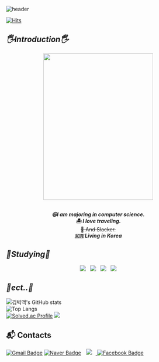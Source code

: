 
![header](https://capsule-render.vercel.app/api?type=waving&color=gradient&customColorList=0,2,2,5,30&height=300&section=header&text=Welcome&fontSize=90&fontColor=EAEAEA&animation=fadeIn)
  
[![Hits](https://hits.seeyoufarm.com/api/count/incr/badge.svg?url=https%3A%2F%2Fgithub.com%2FBigMacKIM&count_bg=%23EEA4D9&title_bg=%23B02F9C&icon=&icon_color=%23E7E7E7&title=hits&edge_flat=false)](https://hits.seeyoufarm.com)
</div>

   
## **<i> 🖐️Introduction🖐️ </i>**
 

<div align="center">
<img align="" src="https://user-images.githubusercontent.com/111568619/185634895-f0a3fb5c-b684-4047-803a-753712d005ee.JPG" width="300" height="400"/>
  
</br>***😃I am majoring in computer science.***
</br> ***🏝️ I love traveling.*** 
</br> ~~🥵 And Slacker.~~ 
</br> ***🇰🇷 Living in Korea***
</div>
 

 


## **<i> 📘Studying📘 </i>**


<p align="center">
<img src="https://img.shields.io/badge/c++-00599C?style=flat-square&logo=c%2B%2B&logoColor=white"/></a> &nbsp 
<img src="https://img.shields.io/badge/Linux-FCC624?style=flat&logo=Linux&logoColor=white"/></a> &nbsp 
<img src="https://img.shields.io/badge/MySQL-4479A1?style=flat-square&logo=MySQL&logoColor=white"/></a> &nbsp 
<img src="https://img.shields.io/badge/Tensorflow#FF6F00?style=flat&logo=TensorFlow&logoColor=white/></a>&nbsp
<img src="https://img.shields.io/badge/Python-3766AB?style=flat-square&logo=Python&logoColor=white"/></a>
</p>

## **<i> 🎸ect..🎸 </i>**          
![김빅맥's GitHub stats](https://github-readme-stats.vercel.app/api?username=BigMacKIM&theme=dark&show_icons=true)       
![Top Langs](https://github-readme-stats.vercel.app/api/top-langs/?username=BigMacKIM)
</br>
[![Solved.ac Profile](http://mazassumnida.wtf/api/v2/generate_badge?boj=koust6u)](https://solved.ac/koust6u/)
<img src="http://mazandi.herokuapp.com/api?handle=koust6u&theme=warm"/>

## :mailbox_with_mail: Contacts
[![Gmail Badge](https://img.shields.io/badge/Gmail-d14836?style=flat-square&logo=Gmail&logoColor=white&link=mailto:kimsh1691@gmail.com)](mailto:koust6u@gmail.com)
[![Naver Badge](https://img.shields.io/badge/Naver-03C75A?style=flat-square&logo=Naver&logoColor=white&link=mailto:rlatngus1691@naver.com)](mailto:godminjong@naver.com)
<a href="https://instagram.com/minjong1211">
    <img 
        src="http://img.shields.io/badge/-Instagram-black?style=flat&logo=Instagram&link=https://instagram.com/minjong1211/"
        style="height : auto; margin-left : 10px; margin-right : 10px;"/>
</a>
[![Facebook Badge](https://img.shields.io/badge/facebook-1877f2?style=flat-square&logo=facebook&logoColor=white&link=https://www.facebook.com/100010320452891)](https://www.facebook.com/100010320452891)
